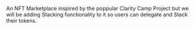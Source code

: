 An NFT Marketplace inspired by the poppular Clarity Camp Project 
but we will be adding Stacking functionality to it so users can delegate and Stack their tokens.